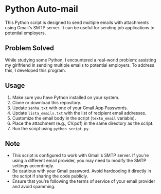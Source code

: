 # Python Auto-mail
This Python script is designed to send multiple emails with attachments using Gmail's SMTP server. It can be useful for sending job applications to potential employers.

## Problem Solved
While studying some Python, I encountered a real-world problem: assisting my girlfriend in sending multiple emails to potential employers. To address this, I developed this program.
  
## Usage

1. Make sure you have Python installed on your system.
2. Clone or download this repository.
3. Update `senha.txt` with one of your Gmail App Passwords.
4. Update `lista_emails.txt` with the list of recipient email addresses.
5. Customize the email body in the script (`texto_email` variable).
6. Place the attachment (e.g., CV.pdf) in the same directory as the script.
7. Run the script using `python script.py`.

## Note

- This script is configured to work with Gmail's SMTP server. If you're using a different email provider, you may need to modify the SMTP settings accordingly.
- Be cautious with your Gmail password. Avoid hardcoding it directly in the script if sharing the code publicly.
- Ensure that you're following the terms of service of your email provider and avoid spamming.
